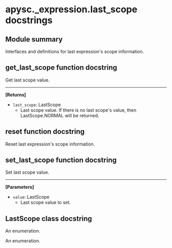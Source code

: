# apysc._expression.last_scope docstrings

## Module summary

Interfaces and definitions for last expression's scope information.

## get_last_scope function docstring

Get last scope value.<hr>

**[Returns]**

- `last_scope`: LastScope
  - Last scope value. If there is no last scope's value, then LastScope.NORMAL will be returned.

## reset function docstring

Reset last expression's scope information.

## set_last_scope function docstring

Set last scope value.<hr>

**[Parameters]**

- `value`: LastScope
  - Last scope value to set.

## LastScope class docstring

An enumeration.

An enumeration.